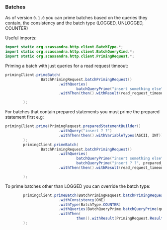 ### Batches

As of version ```0.1.0``` you can prime batches based on the queries they contain, the consistency and the batch type (LOGGED, UNLOGGED, COUNTER)

Useful imports:

```java
import static org.scassandra.http.client.BatchType.*;
import static org.scassandra.http.client.BatchQueryKind.*;
import static org.scassandra.http.client.PrimingRequest.*;

```

Priming a batch with just queries for a read request timeout:

```java
primingClient.primeBatch(
                BatchPrimingRequest.batchPrimingRequest()
                        .withQueries(
                                batchQueryPrime("insert something else", query)
                        .withThen(then().withResult(read_request_timeout))

        );
```

For batches that contain prepared statements you must prime the prepared statement first e.g:

```java
primingClient.prime(PrimingRequest.preparedStatementBuilder()
                        .withQuery("insert ? ?")
                        .withThen(then().withVariableTypes(ASCII, INT))
        );
        primingClient.primeBatch(
                BatchPrimingRequest.batchPrimingRequest()
                        .withQueries(
                                batchQueryPrime("insert something else", query),
                                batchQueryPrime("insert ? ?", prepared_statement))
                        .withThen(then().withResult(read_request_timeout))

        );
```

To prime batches other than LOGGED you can override the batch type:


```java
        primingClient.primeBatch(BatchPrimingRequest.batchPrimingRequest()
                        .withConsistency(ONE)
                        .withType(BatchType.COUNTER)
                        .withQueries(BatchQueryPrime.batchQueryPrime(query, BatchQueryKind.query))
                        .withThen(
                                then().withResult(PrimingRequest.Result.read_request_timeout))
        );

```